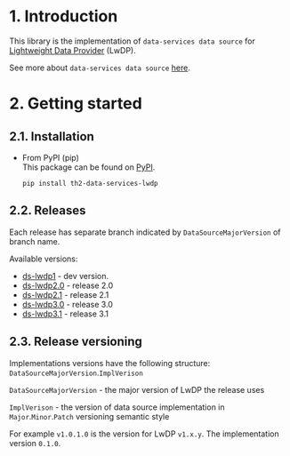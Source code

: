 # 1. Introduction

This library is the implementation of `data-services data source` for [Lightweight Data Provider](https://github.com/th2-net/th2-lw-data-provider) (LwDP).

See more about `data-services data source` [here](https://not_implemented_yet_relates_to_TH2-4185).

# 2. Getting started

## 2.1. Installation

- From PyPI (pip)   
  This package can be found on [PyPI](https://pypi.org/project/th2-data-services-lwdp/ "th2-data-services-lwdp").
    ```
    pip install th2-data-services-lwdp
    ```

## 2.2. Releases

Each release has separate branch indicated by `DataSourceMajorVersion` of branch name.

Available versions:
- [ds-lwdp1](https://github.com/th2-net/th2-ds-source-lwdp/tree/dev_1.0.1.0) - dev version. 
- [ds-lwdp2.0](https://github.com/th2-net/th2-ds-source-lwdp/tree/release-2.0) - release 2.0
- [ds-lwdp2.1](https://github.com/th2-net/th2-ds-source-lwdp/tree/release-2.1) - release 2.1
- [ds-lwdp3.0](https://github.com/th2-net/th2-ds-source-lwdp/tree/dev_3.0.1.0) - release 3.0
- [ds-lwdp3.1](https://github.com/th2-net/th2-ds-source-lwdp/tree/release-3.1) - release 3.1

## 2.3. Release versioning

Implementations versions have the following structure: `DataSourceMajorVersion`.`ImplVerison`

`DataSourceMajorVersion` - the major version of LwDP the release uses

`ImplVerison` - the version of data source implementation in `Major`.`Minor`.`Patch` versioning semantic style

For example `v1.0.1.0` is the version for LwDP `v1.x.y`. The implementation version `0.1.0`.
